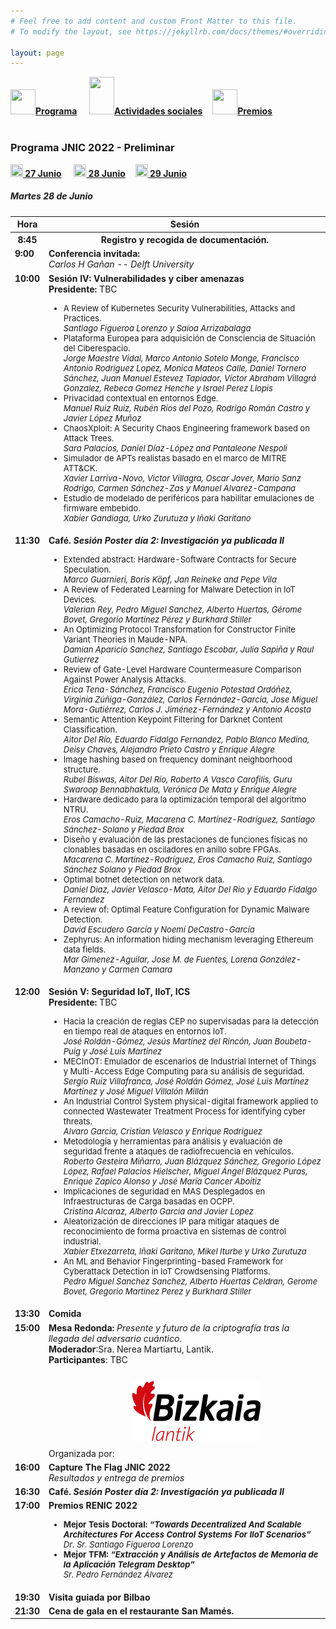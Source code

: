 ```yaml
---
# Feel free to add content and custom Front Matter to this file.
# To modify the layout, see https://jekyllrb.com/docs/themes/#overriding-theme-defaults

layout: page
---
```


<div class="text-center">
<a href="{{site.url}}/programa"><img src="{{site.url}}/images/IcoPrograma.jpg" class="img-circle" width="40" height="40"><strong>Programa</strong></a> &nbsp;&nbsp;&nbsp;
<a href="{{site.url}}/actividades-sociales"><img src="{{site.url}}/images/IcoActividades.jpg" class="img-circle" 	width="40" height="60"><strong>Actividades sociales</strong></a>&nbsp;&nbsp;&nbsp;
<a href="{{site.url}}/premios"><img src="{{site.url}}/images/IcoPremios.jpg" class="img-circle" 	width="40" height="40"><strong>Premios</strong></a>&nbsp;&nbsp;&nbsp;
<!--<a href="{{site.url}}/track-transferencia" class=""><img src="{{site.url}}/images/IcoTrackTX.jpg" class="img-circle" 	width="40" height="40"><strong>Track de Transferencia</strong></a> -->
</div><br>

### __Programa JNIC 2022 - Preliminar__
<div class="text-center">
<a href="{{site.url}}/programa"><img src="{{site.url}}/images/ico27.PNG" class="img-circle" 	width="20" height="20"><strong>&nbsp;27 Junio</strong></a> &nbsp;&nbsp;&nbsp;
<a href="{{site.url}}/programa28"><img src="{{site.url}}/images/ico28.PNG" class="img-circle" 	width="20" height="20"><strong>&nbsp;28 Junio</strong></a>&nbsp;&nbsp;&nbsp;
<a href="{{site.url}}/programa29"><img src="{{site.url}}/images/ico29.PNG" class="img-circle" 	width="20" height="20"><strong>&nbsp;29 Junio</strong></a>&nbsp;&nbsp;&nbsp;
</div>
<h5>Martes 28 de Junio</h5>
<table class="table" style="width:100%">
  <tbody valign="top">
    <tr>
      <th>Hora</th>
      <th colspan="2">Sesión</th>
    </tr>
    <tr>
       <th><b>8:45</b></th>
      <th colspan="2">Registro y recogida de documentación.</th>
    </tr>
    <tr>
     <td><b>9:00</b></td>
      <td colspan="2">
        <b>Conferencia invitada: </b>
       <!-- <a href="http://2021.jnic.es/conferenciaa"><b>Conferencia invitada: </b><i>Computación Cuántica: La Re-evolución</i></a> -->
        <br>
        <i>Carlos H Gañan -- Delft University</i>
        <br>
      </td>
    </tr>
   <tr>
     <td><b>10:00</b></td>
      <td>
        <b>Sesión IV: Vulnerabilidades y ciber amenazas </b>
        <br><b> Presidente: </b> TBC
        <br>
        <ul>
         <FONT SIZE=2><li> A Review of Kubernetes Security Vulnerabilities, Attacks and Practices.
          <br> <i>Santiago Figueroa Lorenzo y Saioa Arrizabalaga</i><br></li>
          <li>Plataforma Europea para adquisición de Consciencia de Situación del Ciberespacio.
          <br> <i>Jorge Maestre Vidal, Marco Antonio Sotelo Monge, Francisco Antonio Rodriguez Lopez, Monica Mateos Calle, Daniel Tornero Sánchez, Juan Manuel Estevez Tapiador, Víctor Abraham Villagrá Gonzalez, Rebeca Gomez Henche y Israel Perez Llopis</i><br></li>
          <li>Privacidad contextual en entornos Edge.
          <br> <i>Manuel Ruiz Ruiz, Rubén Ríos del Pozo, Rodrigo Román Castro y Javier López Muñoz</i><br></li>
          <li>ChaosXploit: A Security Chaos Engineering framework based on Attack Trees.
          <br> <i>Sara Palacios, Daniel Díaz-López and Pantaleone Nespoli</i><br></li>
          <li>Simulador de APTs realistas basado en el marco de MITRE ATT&CK.
          <br> <i>Xavier Larriva-Novo, Victor Villagra, Oscar Jover, Mario Sanz Rodrigo, Carmen Sánchez-Zas y Manuel Alvarez-Campana</i><br></li>
          <li>Estudio de modelado de periféricos para habilitar emulaciones de firmware embebido.
          <br> <i>Xabier Gandiaga, Urko Zurutuza y Iñaki Garitano</i></li>          
          </FONT>
        </ul>
        </td>
        <!-- <a href="#A1"><b>Sesión de Investigación A1:</b> Detección de Intrusos y Gestión Anomalías</a> -->
        </tr>
     <tr>
      <td><b>11:30</b></td>
      <td colspan="2">
        <b>Café.  <i> Sesión Poster día 2: Investigación ya publicada II </i> </b>
        <br>
        <ul>
         <FONT SIZE=2><li>Extended abstract: Hardware-Software Contracts for Secure Speculation.
          <br> <i>Marco Guarnieri, Boris Köpf, Jan Reineke and Pepe Vila</i><br></li>
           <li>A Review of Federated Learning for Malware Detection in IoT Devices.
          <br> <i>Valerian Rey, Pedro Miguel Sanchez, Alberto Huertas, Gérome Bovet, Gregorio Martínez Pérez y Burkhard Stiller</i> <br></li>
          <li>An Optimizing Protocol Transformation for Constructor Finite Variant Theories in Maude-NPA.
          <br> <i>Damian Aparicio Sanchez, Santiago Escobar, Julia Sapiña y Raul Gutierrez</i> <br></li>
          <li>Review of Gate-Level Hardware Countermeasure Comparison Against Power Analysis Attacks.
          <br> <i>Erica Tena-Sánchez, Francisco Eugenio Potestad Ordóñez, Virginia Zúñiga-González, Carlos Fernández-García, Jose Miguel Mora-Gutiérrez, Carlos J. Jiménez-Fernández y Antonio Acosta</i> <br></li>
          <li>Semantic Attention Keypoint Filtering for Darknet Content Classification.
          <br> <i>Aitor Del Río, Eduardo Fidalgo Fernandez, Pablo Blanco Medina, Deisy Chaves, Alejandro Prieto Castro y Enrique Alegre</i> <br></li>
          <li>Image hashing based on frequency dominant neighborhood structure.
          <br> <i>Rubel Biswas, Aitor Del Río, Roberto A Vasco Carofilis, Guru Swaroop Bennabhaktula, Verónica De Mata y Enrique Alegre</i> <br></li>
          <li>Hardware dedicado para la optimización temporal del algoritmo NTRU.
          <br> <i>Eros Camacho-Ruiz, Macarena C. Martínez-Rodríguez, Santiago Sánchez-Solano y Piedad Brox</i> <br></li>
          <li>Diseño y evaluación de las prestaciones de funciones físicas no clonables basadas en osciladores en anillo sobre FPGAs.
          <br> <i>Macarena C. Martínez-Rodríguez, Eros Camacho Ruiz, Santiago Sánchez Solano y Piedad Brox</i> <br></li>
          <li>Optimal botnet detection on network data.
          <br> <i>Daniel Diaz, Javier Velasco-Mata, Aitor Del Rio y Eduardo Fidalgo Fernandez</i> <br></li>
          <li>A review of: Optimal Feature Configuration for Dynamic Malware Detection.
          <br> <i>David Escudero García y Noemí DeCastro-García</i> <br></li>
          <li>Zephyrus: An information hiding mechanism leveraging Ethereum data fields.
          <br> <i>Mar Gimenez-Aguilar, Jose M. de Fuentes, Lorena González-Manzano y Carmen Camara</i></li>
          </FONT>
        </ul>
        </td>
    </tr>
    <tr>
     <td><b>12:00</b></td>
      <td>
        <b>Sesión V: Seguridad IoT, IIoT, ICS </b>
        <br><b> Presidente: </b> TBC
        <br>
        <ul>
         <FONT SIZE=2><li> Hacia la creación de reglas CEP no supervisadas para la detección en tiempo real de ataques en entornos IoT.
          <br> <i>José Roldán-Gómez, Jesús Martínez del Rincón, Juan Boubeta-Puig y José Luis Martínez</i><br></li>
          <li>MECInOT: Emulador de escenarios de Industrial Internet of Things y Multi-Access Edge Computing para su análisis de seguridad.
          <br> <i>Sergio Ruiz Villafranca, José Roldán Gómez, José Luis Martínez Martínez y José Miguel Villalón Millán</i><br></li>
          <li>An Industrial Control System physical-digital framework applied to connected Wastewater Treatment Process for identifying cyber threats.
          <br> <i>Alvaro Garcia, Cristian Velasco y Enrique Rodriguez</i><br></li>
          <li>Metodología y herramientas para análisis y evaluación de seguridad frente a ataques de radiofrecuencia en vehículos.
          <br> <i>Roberto Gesteira Miñarro, Juan Blázquez Sánchez, Gregorio López López, Rafael Palacios Hielscher, Miguel Ángel Blázquez Puras, Enrique Zapico Alonso y José María Cancer Aboitiz</i><br></li>
          <li>Implicaciones de seguridad en MAS Desplegados en Infraestructuras de Carga basadas en OCPP.
          <br> <i>Cristina Alcaraz, Alberto Garcia and Javier Lopez</i><br></li>
          <li>Aleatorización de direcciones IP para mitigar ataques de reconocimiento de forma proactiva en sistemas de control industrial.
          <br> <i>Xabier Etxezarreta, Iñaki Garitano, Mikel Iturbe y Urko Zurutuza</i><br></li>
          <li>An ML and Behavior Fingerprinting-based Framework for Cyberattack Detection in IoT Crowdsensing Platforms.
          <br> <i>Pedro Miguel Sanchez Sanchez, Alberto Huertas Celdran, Gerome Bovet, Gregorio Martinez Perez y Burkhard Stiller</i></li>
          </FONT>
        </ul>
        </td>
        <!-- <a href="#A1"><b>Sesión de Investigación A1:</b> Detección de Intrusos y Gestión Anomalías</a> -->
        </tr>
    <tr>
      <td><b>13:30</b></td>
      <td colspan="2"><b>Comida</b></td>
    </tr>
   <tr>
     <td><b>15:00</b></td>
      <td colspan="2">
        <b>Mesa Redonda:</b><i> Presente y futuro de la criptografía tras la llegada del adversario cuántico.</i>
        <br>
        <b>Moderador</b>:Sra. Nerea Martiartu, Lantik.
        <br>
       <b>Participantes</b>: TBC
        <br>
        <!-- <ul>
          <FONT SIZE=2><li>Sr. Oscar Lage. Responsable de CyberSeguridas, TECNALIA.</li>
          <li>Iberdrola / Kutxabank. </li>
          <li>Sr. Eduardo Jacob, UPV/EHU.</li>
          <li>Sr. Iñaki Pinto, Sener.</li>
          <li>Sr. Gerard Vidal, Enigmedia. </li> </FONT>
        </ul> -->
         Organizada por: <a href="https://lantik.bizkaia.eus/es/inicio" target="_blank"><img style="max-height: 100px; padding:25px;" src="/images/patrocinadores/DFB-lantik.png"></a>
        <br> 
       <!-- Organiza:<a href="http://www.pesi-seguridadindustrial.org/es"><img src="/Logos/pesi.png"></a>
        <br> -->
      </td>
    </tr>
    <tr>
     <td><b>16:00</b></td>
     <td>
        <b>Capture The Flag JNIC 2022</b>
        <br>
        <i>Resultados y entrega de premios</i>
        <br>
        </td>
       </tr>
   <tr>
      <td><b>16:30</b></td>
      <td colspan="2">
        <b>Café. <i> Sesión Poster día 2: Investigación ya publicada II </i> </b> 
       </td>
    </tr>
    <tr>
     <td><b>17:00</b></td>
     <td>
        <b>Premios RENIC 2022</b>
        <br>
         <ul>
          <FONT SIZE=2><li> <b> Mejor Tesis Doctoral: <i> “Towards Decentralized And Scalable Architectures For Access Control Systems For IIoT Scenarios”</i></b> <br>           <i>Dr. Sr. Santiago Figueroa Lorenzo</i><br></li>
          <li> <b> Mejor TFM: <i> “Extracción y Análisis de Artefactos de Memoria de la Aplicación Telegram Desktop”</i></b> <br> 
           <i>Sr. Pedro Fernández Álvarez</i></li></FONT>
        </ul>
       </td>
     </tr>
   <tr>
      <td><b>19:30</b></td>
      <td colspan="2">
        <b>Visita guiada por Bilbao</b> 
       </td>
    </tr>
    <tr>
      <td><b>21:30</b></td>
      <td colspan="2">
        <b>Cena de gala en el restaurante San Mamés.</b> 
       </td>
    </tr>
  </tbody>
</table>



